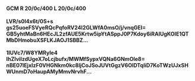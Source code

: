 #### GCM R 20/0c/400 L 20/0c/400
**LVR/s0l4x6t/0S+s**<br/>**gs25uoeFSVyeRQcPqfoRV24l2GLWfA0msO/j/vnqGEI=**<br/>**GB5yhtMaBn6HEcJL2zfAUE5Krtw5ipYtASppJ0P7Kdoy6iRAlUgKOlE1QTMbDHmobuXSFLKJAOJ1SBBZ...**<br/><br/>
**1lUVc7/W8YMRyIe4**<br/>**IhZlviIzdUgeX7oLcjbufx/MWMfSypxVQNa6GNmOle8=**<br/>**nBE07lEjxlzF0VHGNkm0kc8ljCoJSoJUVtGgzV6OIDTqliD7KoTWzUJxSHWUnmD7oHaupAMyMmvNrvhF...**